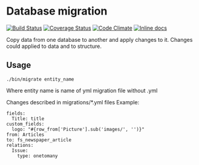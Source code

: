 # Database migration

[![Build Status](https://secure.travis-ci.org/mico/old_fnvolga_to_new.svg)](https://travis-ci.org/mico/old_fnvolga_to_new)
[![Coverage Status](https://img.shields.io/codeclimate/coverage/mico/old_fnvolga_to_new.svg)](https://codeclimate.com/github/mico/old_fnvolga_to_new)
[![Code Climate](https://codeclimate.com/github/mico/old_fnvolga_to_new.svg)](https://codeclimate.com/github/mico/old_fnvolga_to_new)
[![Inline docs](http://inch-ci.org/github/mico/old_fnvolga_to_new.svg)](http://inch-ci.org/github/mico/old_fnvolga_to_new)

Copy data from one database to another and apply changes to it.
Changes could applied to data and to structure.

## Usage

```
./bin/migrate entity_name
```
Where entity name is name of yml migration file without .yml

Changes described in migrations/*.yml files
Example:

```
fields:
  Title: title
custom_fields:
  logo: "#{row_from['Picture'].sub('images/', '')}"
from: Articles
to: fs_newspaper_article
relations:
  Issue:
    type: onetomany
```
